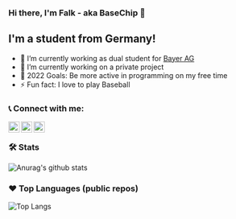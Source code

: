### Hi there, I'm Falk - aka BaseChip 👋

## I'm a student from Germany!
- 🔭 I’m currently working as dual student for [Bayer AG](https://www.bayer.com/en/)
- 🌱 I’m currently working on a private project
- 🥅 2022 Goals: Be more active in programming on my free time
- ⚡ Fun fact: I love to play Baseball

### 📞 Connect with me:

[<img align="left" alt="BaseChip | Twitter" width="22px" src="https://cdn.jsdelivr.net/npm/simple-icons@v3/icons/twitter.svg" />][twitter]
[<img align="left" alt="BaseChip | Email" width="22px" src="https://cdn.jsdelivr.net/npm/simple-icons@3.4.0/icons/mail-dot-ru.svg" />][email]
[<img align="left" alt="codeSTACKr | Instagram" width="22px" src="https://cdn.jsdelivr.net/npm/simple-icons@v3/icons/instagram.svg" />][instagram]
<br>

### 🛠 Stats
![Anurag's github stats](https://github-readme-stats.vercel.app/api?username=BaseChip&count_private=true&show_icons=true&bg_color=151515&text_color=9f9f9f&title_color=fff&icon_color=79ff97)

### ❤ Top Languages (public repos)
![Top Langs](https://github-readme-stats.vercel.app/api/top-langs/?username=BaseChip&layout=compact&bg_color=151515&text_color=9f9f9f&title_color=fff)


[twitter]: https://twitter.com/BaseChip
[email]: mailto:github@falkmichaelis.eu
[instagram]: https://instagram.com/falkmichaelis

